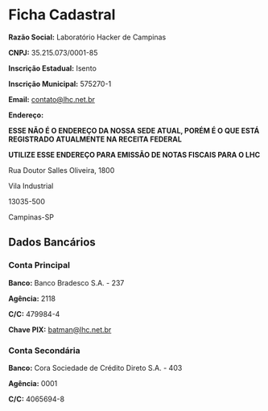 # Ficha Cadastral

**Razão Social:** Laboratório Hacker de Campinas

**CNPJ:** 35.215.073/0001-85

**Inscrição Estadual:** Isento

**Inscrição Municipal:** 575270-1

**Email:** contato@lhc.net.br

**Endereço:**

**ESSE NÃO É O ENDEREÇO DA NOSSA SEDE ATUAL, PORÉM É O QUE ESTÁ REGISTRADO ATUALMENTE NA RECEITA FEDERAL**

**UTILIZE ESSE ENDEREÇO PARA EMISSÃO DE NOTAS FISCAIS PARA O LHC**

Rua Doutor Salles Oliveira, 1800

Vila Industrial

13035-500

Campinas-SP

## Dados Bancários

### Conta Principal

**Banco:** Banco Bradesco S.A. - 237

**Agência:** 2118

**C/C:** 479984-4

**Chave PIX:** batman@lhc.net.br

### Conta Secondária

**Banco:** Cora Sociedade de Crédito Direto S.A. - 403

**Agência:** 0001

**C/C:** 4065694-8

